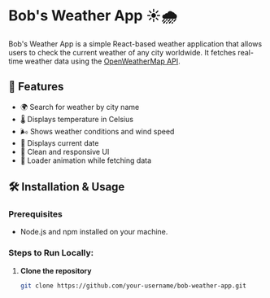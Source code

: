 # Bob's Weather App ☀️🌧️

Bob's Weather App is a simple React-based weather application that allows users to check the current weather of any city worldwide. It fetches real-time weather data using the [OpenWeatherMap API](https://openweathermap.org/).

## 🌟 Features
- 🌍 Search for weather by city name
- 🌡️ Displays temperature in Celsius
- 🌬️ Shows weather conditions and wind speed
- 📅 Displays current date
- 🎨 Clean and responsive UI
- 🔄 Loader animation while fetching data

## 🛠️ Installation & Usage

### Prerequisites
- Node.js and npm installed on your machine.

### Steps to Run Locally:
1. **Clone the repository**  
   ```sh
   git clone https://github.com/your-username/bob-weather-app.git
